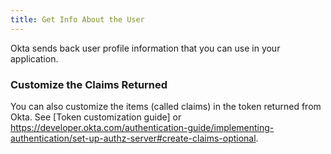 ```yaml
---
title: Get Info About the User
---
```

Okta sends back user profile information that you can use in your application.

<StackSelector snippet="getuserinfo"/>

### Customize the Claims Returned

You can also customize the items (called claims) in the token returned from Okta. See [Token customization guide] or <https://developer.okta.com/authentication-guide/implementing-authentication/set-up-authz-server#create-claims-optional>.
